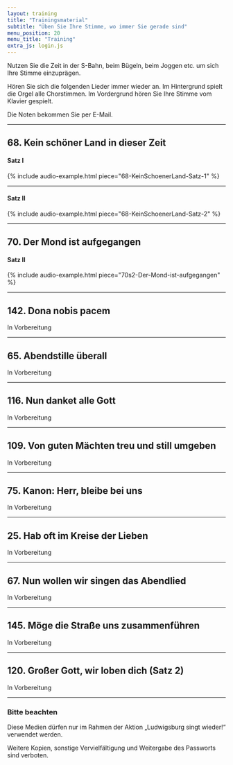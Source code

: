 ```yaml
---
layout: training
title: "Trainingsmaterial"
subtitle: "Üben Sie Ihre Stimme, wo immer Sie gerade sind"
menu_position: 20
menu_title: "Training"
extra_js: login.js
---
```


Nutzen Sie die Zeit in der S-Bahn, beim Bügeln, beim Joggen etc. um sich Ihre Stimme
einzuprägen.

Hören Sie sich die folgenden Lieder immer wieder an. Im Hintergrund spielt die Orgel alle Chorstimmen.
Im Vordergrund hören Sie Ihre Stimme vom Klavier gespielt.

Die Noten bekommen Sie per E-Mail.

---
## 68. Kein schöner Land in dieser Zeit

#### Satz I
{% include audio-example.html piece="68-KeinSchoenerLand-Satz-1" %}

---
#### Satz II
{% include audio-example.html piece="68-KeinSchoenerLand-Satz-2" %}

---
## 70. Der Mond ist aufgegangen 
#### Satz II

{% include audio-example.html piece="70s2-Der-Mond-ist-aufgegangen" %}

---
## 142. Dona nobis pacem

<p>In Vorbereitung</p>

---
## 65. Abendstille überall

<p>In Vorbereitung</p>

---
## 116. Nun danket alle Gott

<p>In Vorbereitung</p>

---
## 109. Von guten Mächten treu und still umgeben

<p>In Vorbereitung</p>

---
## 75.  Kanon: Herr, bleibe bei uns

<p>In Vorbereitung</p>

---
## 25.  Hab oft im Kreise der Lieben

<p>In Vorbereitung</p>

---
## 67.  Nun wollen wir singen das Abendlied

<p>In Vorbereitung</p>

---
## 145.  Möge die Straße uns zusammenführen

<p>In Vorbereitung</p>
<!-- https://www.evangeliums.net/lieder/lied_moege_die_strasse_uns_zusammenfuehren.html -->

---
## 120. Großer Gott, wir loben dich (Satz 2)

<p>In Vorbereitung</p>

---

### Bitte beachten

Diese Medien dürfen nur im Rahmen der Aktion
„Ludwigsburg singt wieder!“
verwendet werden.

Weitere Kopien, sonstige Vervielfältigung und Weitergabe des Passworts sind verboten.


